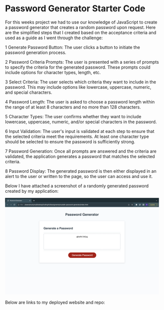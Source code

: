 # Password Generator Starter Code
For this weeks project we had to use our knowledge of JavaScript to create a password generator that creates a random password upon request. Here are the simplified steps that I created based on the acceptance criteria and used as a guide as I went through the challenge:

1   Generate Password Button: The user clicks a button to initiate the password generation process.

2   Password Criteria Prompts: The user is presented with a series of prompts to specify the criteria for the generated password. These prompts could include options for character types, length, etc.

3   Select Criteria: The user selects which criteria they want to include in the password. This may include options like lowercase, uppercase, numeric, and special characters.

4   Password Length: The user is asked to choose a password length within the range of at least 8 characters and no more than 128 characters.

5   Character Types: The user confirms whether they want to include lowercase, uppercase, numeric, and/or special characters in the password.

6   Input Validation: The user's input is validated at each step to ensure that the selected criteria meet the requirements. At least one character type should be selected to ensure the password is sufficiently strong.

7   Password Generation: Once all prompts are answered and the criteria are validated, the application generates a password that matches the selected criteria.

8   Password Display: The generated password is then either displayed in an alert to the user or written to the page, so the user can access and use it.

Below I have attached a screenshot of a randomly generated password created by my application:

![Screenshot of randomly generated password](assets/images/Screenshot%202023-10-19%20at%2022.52.10.png)

Below are links to my deployed website and repo:
